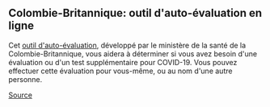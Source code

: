 ## Colombie-Britannique: outil d'auto-évaluation en ligne

Cet [outil d'auto-évaluation](https://covid19.thrive.health/), développé par le ministère de la santé de la Colombie-Britannique, vous aidera à déterminer si vous avez besoin d'une évaluation ou d'un test supplémentaire pour COVID-19. Vous pouvez effectuer cette évaluation pour vous-même, ou au nom d'une autre personne.

[Source](http://covid-19.bccdc.ca/)
